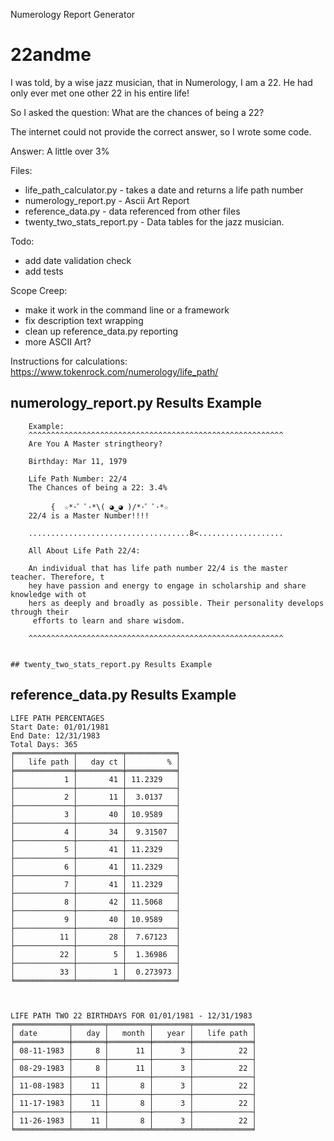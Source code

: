 Numerology Report Generator

# 22andme 

I was told, by a wise jazz musician, that in Numerology, I am a 22. He had only ever met one other 22  in his entire life! 

So I asked the question:
What are the chances of being a 22? 

The internet could not provide the correct answer, so I wrote some code. 

Answer: A little over 3%

Files:
* life_path_calculator.py - takes a date and returns a life path number
* numerology_report.py - Ascii Art Report
* reference_data.py - data referenced from other files
* twenty_two_stats_report.py - Data tables for the jazz musician.
                                 
Todo:
* add date validation check
* add tests

Scope Creep:
* make it work in the command line or a framework
* fix description text wrapping
* clean up reference_data.py reporting 
* more ASCII Art?

Instructions for calculations:
https://www.tokenrock.com/numerology/life_path/

## numerology_report.py Results Example

```
    Example:
    ^^^^^^^^^^^^^^^^^^^^^^^^^^^^^^^^^^^^^^^^^^^^^^^^^^^^^^^^^
    Are You A Master stringtheory?

    Birthday: Mar 11, 1979

    Life Path Number: 22/4
    The Chances of being a 22: 3.4%

         {  ☆*･゜ﾟ･*\( ◕‿◕ )/*･゜ﾟ･*☆
    22/4 is a Master Number!!!!

    ....................................8<...................

    All About Life Path 22/4:

    An individual that has life path number 22/4 is the master teacher. Therefore, t
    hey have passion and energy to engage in scholarship and share knowledge with ot
    hers as deeply and broadly as possible. Their personality develops through their
     efforts to learn and share wisdom.

    ^^^^^^^^^^^^^^^^^^^^^^^^^^^^^^^^^^^^^^^^^^^^^^^^^^^^^^^^^


## twenty_two_stats_report.py Results Example
```

## reference_data.py Results Example

```
LIFE PATH PERCENTAGES
Start Date: 01/01/1981
End Date: 12/31/1983
Total Days: 365
╒═════════════╤══════════╤═══════════╕
│   life path │   day ct │         % │
╞═════════════╪══════════╪═══════════╡
│           1 │       41 │ 11.2329   │
├─────────────┼──────────┼───────────┤
│           2 │       11 │  3.0137   │
├─────────────┼──────────┼───────────┤
│           3 │       40 │ 10.9589   │
├─────────────┼──────────┼───────────┤
│           4 │       34 │  9.31507  │
├─────────────┼──────────┼───────────┤
│           5 │       41 │ 11.2329   │
├─────────────┼──────────┼───────────┤
│           6 │       41 │ 11.2329   │
├─────────────┼──────────┼───────────┤
│           7 │       41 │ 11.2329   │
├─────────────┼──────────┼───────────┤
│           8 │       42 │ 11.5068   │
├─────────────┼──────────┼───────────┤
│           9 │       40 │ 10.9589   │
├─────────────┼──────────┼───────────┤
│          11 │       28 │  7.67123  │
├─────────────┼──────────┼───────────┤
│          22 │        5 │  1.36986  │
├─────────────┼──────────┼───────────┤
│          33 │        1 │  0.273973 │
╘═════════════╧══════════╧═══════════╛



LIFE PATH TWO 22 BIRTHDAYS FOR 01/01/1981 - 12/31/1983
╒════════════╤═══════╤═════════╤════════╤═════════════╕
│ date       │   day │   month │   year │   life path │
╞════════════╪═══════╪═════════╪════════╪═════════════╡
│ 08-11-1983 │     8 │      11 │      3 │          22 │
├────────────┼───────┼─────────┼────────┼─────────────┤
│ 08-29-1983 │     8 │      11 │      3 │          22 │
├────────────┼───────┼─────────┼────────┼─────────────┤
│ 11-08-1983 │    11 │       8 │      3 │          22 │
├────────────┼───────┼─────────┼────────┼─────────────┤
│ 11-17-1983 │    11 │       8 │      3 │          22 │
├────────────┼───────┼─────────┼────────┼─────────────┤
│ 11-26-1983 │    11 │       8 │      3 │          22 │
╘════════════╧═══════╧═════════╧════════╧═════════════╛
```
